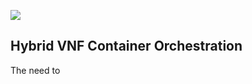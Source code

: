 ![](wiki/images/hybrid-container-vnf/containerized-hybrid-vnf.png)
## Hybrid VNF Container Orchestration 

The need to